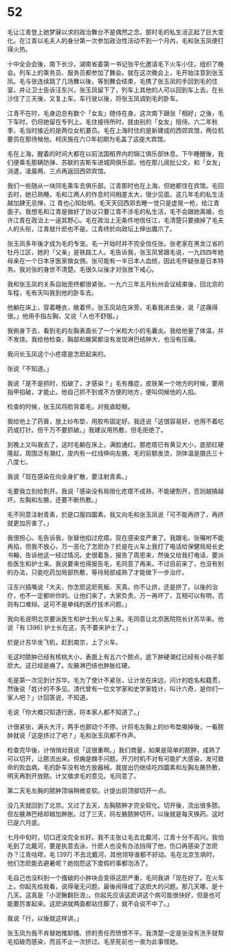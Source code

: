 # 52

毛让江青登上她梦寐以求的政治舞台不是偶然之念。那时毛的私生活正起了巨大变化。在江青以毛夫人的身分第一次参加政治性活动不到一个月内，毛和张玉凤便打得火热。

十中全会会後，南下长沙。湖南省委第一书记张平化邀请毛下火车小住，组织了晚会。列车上的乘务员、服务员都参加了舞会。就在这次晚会上，毛开始注意到张玉凤。毛与张连续跳了几场舞以後，等到舞会结束，毛携了张玉凤的手回到毛的住室，并让卫士告诉汪东兴，张玉凤留下了，列车上其他的人可以回到车上去。在长沙住了三天後，又复上车。车行驶以後，将张玉凤调到毛的卧车。

江青不在时，毛身边总有数个「女友」随侍在身。这次南下跟张「相好」之後，毛下车时，仍将她留在专列上。毛住接待所时，就由别的「女友」陪侍。六二年秋季，毛当时接近的是两位女机要员。毛在上海时住的是新建成的西郊宾馆，两位机要员在那侍候他。柯庆施在六○年初期为毛盖了这座大宾馆。

毛在上海，醒着的时间大都在以前法国租界内的锦江俱乐部休息。下午睡醒後，我们便乘毛那辆防弹、苏联的吉斯车进城网俱乐部。他在那儿阅批公文，和「女友」消遣，凌晨两、三点再返回西郊宾馆。

我们一些随从一块同毛乘车去俱乐部。江青那时也在上海，但她都住在宾馆。毛回去时，她已熟睡。毛和江两人的作息时间相差太大，很少见面。这几年毛的私生活越加肆无忌惮，江 青也心知肚明。毛天天回西郊去睡一觉只是虚晃一枪，给江青面子。我想毛和江青是做好了协议只要江青不涉毛的私生活，毛不会跟她离婚，也许江青在政治上一逞其野心。毛在政治上无条件地信任江，毛清楚只要摘掉了毛夫人的头衔，江青就什麽也不是。江青终於向政坛上伸出魔爪了。

张玉凤多年後才成为毛的专宠。毛一开始时并不完全信任张。张老家在黑龙江省的牡丹江区，她的「父亲」是铁路工人。毛告诉我，张玉凤曾跟毛说，一九四四年她母亲在一个日本牙医家做女佣。张可能有一半日本人血统，因此毛怀疑张是日本特务。我对张的身世不清楚。毛很久以後才对张放下戒心。

我和张玉凤的关系自始至终都很紧张。一九六三年五月杭州会议结束後，回北京的车程，毛有天叫我到他的卧车去。

他躺在床上，穿着睡衣，敞着怀。张玉凤站在床旁。毛看我进去後，说「这痛得很。」他用手指左胸，又说「人也不舒服。」

我俯身下去，看到毛的左胸表面长了一个米粒大小的毛囊炎。我给他量了体温，并不发烧。我给他检查，胸部和腋窝都没有发现淋巴结肿大，也没有压痛。

我问长玉凤这个小疙瘩是怎麽起来的。

张说「不知道。」

我说「是不是抓时，掐破了，才感染？」毛有搔症，皮肤某一个地方的时候，要用指甲掐破，才能止。他自己抓不到或不方便的地方，便叫伺候他的人掐。

检查的时候，张玉凤将脸背着毛，对我直眨眼。

我给他上了药膏，放上纱布垫，用胶布固定好。我还说「这很容易好，也用不着吃药或打针。但千万不要抓破。」我建议用热敷，但毛拒绝了。

到晚上又叫我去了，这时毛躺在床上，满脸通红。那疙瘩已有黄豆大小，底部红硬隆起，周围泛有潮红，皮内有一红线伸向左腋。毛的前额发烫，测体温是摄氏三十八度七。

我说「现在感染在向全身扩散，要注射青素。」

毛要我立刻给割开。我说「感染没有局限化疙瘩不成熟，不能硬割开，否则越搞越坏。左胸和左腋，还要不断热敷。」

毛不同意注射青素，於是口服四圜素。我又向毛和张玉凤说「可不能再挤了，再挤就更加厉害了。」

我很担心。毛告诉我，张替他掐过疙瘩。现在感染变严重了。我跟毛、张嘱咐不能再掐，但我不放心，万一恶化了怎麽办？於是在火车上我打了电话给保健局局长史书翰，告诉他这一经过情况。史很着急，报告了周恩来，然後又给我打电话，要派些医生和护士来。我说要来也得报告毛，毛同意了再来。不过目前来了，也没有别的办法，只能吃药加局部热敷，等待局部成熟了才能做下一步治疗。

汪东兴插嘴说「大夫，你怎麽这麽死板、天真。你不让挤，还是挤了。以後的治疗，也不一定都听你的。让他们来了，大家负责。万一再坏了，互相可以有明，否则有口难辩。这可不是单纯的医疗技术问题。」

我向毛说明北京要派医生和护士到火车上来。毛同意让北京医院院长计苏华来。他说「有 [396] 护士长在这，先不要来护士了。」

於是计苏华坐飞机，赶到南京，上了火车。

毛这时脓肿已经有核桃大小，表面上有五六个脓点，底下肿硬潮红已经有小桃子那麽大。这已经是痈了。左腋淋巴结也肿胀红硬。

毛是第一次见到计苏华。毛为了使计不紧张，让计坐在床边，问计的姓名和籍贯，然後说「姓计的不多见。清代曾有一位文学家和史学家姓计，叫计六奇，是你们一家人吧？」计回答说，不知道。

毛说「你大概只知道行医，将本家人都不知道了。」

计很紧张，满头大汗，两手也颤动个不停。计将毛左胸上的纱布垫揭掉後，一看脓肿就说「这是挤过了吧？」毛和张玉凤都不作声。

检查完毕後，计悄悄对我说「这很重啊。」我们商量，如果是简单的脓肿，成熟了可以切开，让脓流出来。但痈是棘手问题，开刀时机不对有可能扩大感染，发可致命的败血病。毛的卧车没有地方放器械。我提出仍继续吃四圜素和左胸左腋热敷，明天再割开放脓。计又徵求毛的意见。毛同意了。

第二天毛左胸的脓肿顶端稍微变软。计提出将顶部切开一点。

没几天就回到了北京。又过了五天，左胸脓肿才完全软化。切开後，流出很多脓。但左腋淋巴结却越加肿胀。过了三天，将左腋脓肿切开。以後就是每天换药。这时已是六月底。

七月中旬时，切口还没完全长好。我不主张让毛去北戴河，江青十分不高兴。我怕毛到了北戴河，要是执意去泳，什麽人也没有办法挡得了他，伤口再感染了怎麽办？江青咕哝，毛 [397] 不去北戴河，其他领导谁都不好动。毛在北京生病时，他们怎麽能去避暑呢？她抱怨这下度假的事都泡汤了。

毛自己也没料到一个搔破的小肿块会变得这麽严重，毛同我讲「现在好了。在火车上，你起先给我看，说得毫无问题，最後闹得成了这麽大的问题。那几天哪，是十几天。这真是『小泥鳅翻巨浪』。你起先应该这麽讲这个病可能很快好，但是也可能要厉害起来。这麽讲就两面都站住脚了，就不会说不中了。」

我说「行，以後就这样讲。」

张玉凤为我不肯替她推卸搔、挤的责任而愤恨不平。我清楚一定是张没有洗手就帮毛掐破而感染，而且不止一次挤过。毛至死前也一直为此事怪她。
